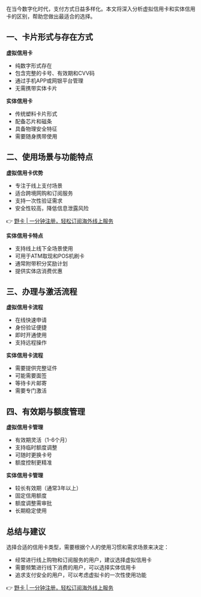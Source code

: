 在当今数字化时代，支付方式日益多样化。本文将深入分析虚拟信用卡和实体信用卡的区别，帮助您做出最适合的选择。

## 一、卡片形式与存在方式

**虚拟信用卡**
- 纯数字形式存在
- 包含完整的卡号、有效期和CVV码
- 通过手机APP或网银平台管理
- 无需携带实体卡片

**实体信用卡**
- 传统塑料卡片形式
- 配备芯片和磁条
- 具备物理安全特征
- 需要随身携带使用

## 二、使用场景与功能特点

**虚拟信用卡优势**
- 专注于线上支付场景
- 适合跨境网购和订阅服务
- 支持一次性验证需求
- 安全性较高，降低信息泄露风险

👉 [野卡 | 一分钟注册，轻松订阅海外线上服务](https://bit.ly/bewildcard)

**实体信用卡特点**
- 支持线上线下全场景使用
- 可用于ATM取现和POS机刷卡
- 通常附带积分奖励计划
- 提供实体店消费优惠

## 三、办理与激活流程

**虚拟信用卡流程**
- 在线快速申请
- 身份验证便捷
- 即时开通使用
- 支持远程操作

**实体信用卡流程**
- 需要提供完整证件
- 可能需要面签
- 等待卡片邮寄
- 需要专门激活

## 四、有效期与额度管理

**虚拟信用卡管理**
- 有效期灵活（1-6个月）
- 支持临时额度调整
- 可随时更换卡号
- 额度控制更精准

**实体信用卡管理**
- 较长有效期（通常3年以上）
- 固定信用额度
- 额度调整需审批
- 长期稳定使用

## 总结与建议

选择合适的信用卡类型，需要根据个人的使用习惯和需求场景来决定：
- 经常进行线上购物和订阅服务的用户，建议选择虚拟信用卡
- 需要频繁进行线下消费的用户，可以选择实体信用卡
- 追求支付安全的用户，可以考虑虚拟卡的一次性使用功能

👉 [野卡 | 一分钟注册，轻松订阅海外线上服务](https://bit.ly/bewildcard)